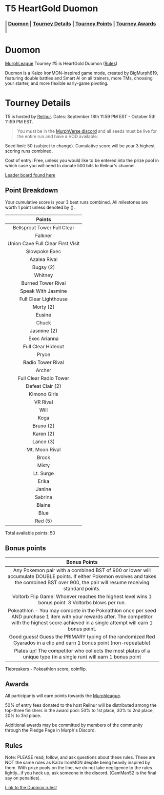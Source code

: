 # T5 HeartGold Duomon

### | [Duomon](#Duomon) | [Tourney Details](#Tourney-Details) | [Tourney Points](#Point-Breakdown) | [Tourney Awards](#Awards) |

# Duomon

[MurphLeague](https://github.com/TakeJoshyy/TheMurphVerse/blob/main/2.Tournaments/1.MurphLeague-2025/README.md) Tourney #5 is HeartGold Duomon ([Rules](https://github.com/TakeJoshyy/TheMurphVerse/tree/main/1.GameModes/HGSS-Monomon#duomon-rules))

Duomon is a Kaizo IronMON-inspired game mode, created by BigMurph619, featuring double battles and Smart AI on all trainers, more TMs, choosing your starter, and more flexible early-game pivoting.

# Tourney Details

T5 is hosted by [Reilnur](https://www.twitch.tv/reilnur). Dates: September 18th 11:59 PM EST - October 5th 11:59 PM EST.

> You must be in the [MurphVerse discord](https://discord.gg/fhrBdGhTvA) and all seeds must be live for the entire run and have a VOD available.

Seed limit: 50 (subject to change). Cumulative score will be your 3 highest scoring runs combined.

Cost of entry: Free, unless you would like to be entered into the prize pool in which case you will need to donate 500 bits to Reilnur's channel.

[Leader board found here](https://takejoshyy.github.io/TheMurphVerse/pages/T5/index.html)

## Point Breakdown

Your cumulative score is your 3 best runs combined. All milestones are worth 1 point unless denoted by ().

|           Points                                  |
| :-----------------------------------------------: |
| Bellsprout Tower Full Clear                       |
| Falkner                                           |
| Union Cave Full Clear First Visit                 |
| Slowpoke Exec                                     |
| Azalea Rival                                      |
| Bugsy (2)                                             |
| Whitney                                           |
| Burned Tower Rival                                |
| Speak With Jasmine                                |
| Full Clear Lighthouse                             |
| Morty (2)                                             |
| Eusine                                            |
| Chuck                                             |
| Jasmine (2)                                          |
| Exec Arianna                                      |
| Full Clear Hideout                                |
| Pryce                                             |
| Radio Tower Rival |
| Archer |
| Full Clear Radio Tower |
| Defeat Clair (2) |
| Kimono Girls |
| VR Rival |
| Will |
| Koga |
| Bruno (2) |
| Karen (2) |
| Lance (3) |
|Mt. Moon Rival|
|Brock|
|Misty|
|Lt. Surge|
|Erika|
|Janine|
|Sabrina|
|Blaine|
|Blue|
|Red (5)|

Total available points: 50

## Bonus points

|        Bonus Points       |
| :-----------------------: |
| Any Pokemon pair with a combined BST of 900 or lower will accumulate DOUBLE points. If either Pokemon evolves and takes the combined BST over 900, the pair will resume receiving standard points.                |
| Voltorb Flip Game: Whoever reaches the highest level wins 1 bonus point. 3 Voltorbs blows per run. |
| Pokeathlon - You may compete in the Pokeathlon once per seed AND purchase 1 item with your rewards after. The competitor with the highest score achieved in a single attempt will earn 1 bonus point. |
| Good guess! Guess the PRIMARY typing of the randomized Red Gyarados in a clip and earn 1 bonus point (non-repeatable) |
| Plates up! The competitor who collects the most plates of a unique type (in a single run) will earn 1 bonus point |

Tiebreakers - Pokeathlon score, coinflip.


## Awards

All participants will earn points towards the [Murphleague](https://github.com/TakeJoshyy/TheMurphVerse/tree/main/2.Tournaments/1.MurphLeague-2025).

50% of entry fees donated to the host Reilnur will be distributed among the top-three finishers in the award pool: 50% to 1st place, 30% to 2nd place, 20% to 3rd place.

Additional awards may be committed by members of the community through the Pledge Page in Murph's Discord.

## Rules

Note: PLEASE read, follow, and ask questions about these rules. These are NOT the same rules as Kaizo IronMON despite being heavily inspired by them. With prize pools on the line, we do not take negligence to the rules lightly...if you heck up, ask someone in the discord. (CamMan52 is the final say on penalties).

[Link to the Duomon rules!](https://github.com/TakeJoshyy/TheMurphVerse/tree/main/1.GameModes/HGSS-Monomon#duomon-rules)





